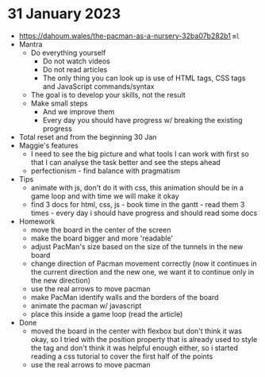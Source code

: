 # 31 January 2023

* https://dahoum.wales/the-pacman-as-a-nursery-32ba07b282b1 `ml`
* Mantra
  * Do everything yourself
    * Do not watch videos
    * Do not read articles
    * The only thing you can look up is use of HTML tags, CSS tags and JavaScript commands/syntax
  * The goal is to develop your skills, not the result
  * Make small steps
    * And we improve them
    * Every day you should have progress w/ breaking the existing progress
* Total reset and from the beginning 30 Jan
* Maggie's features
  * I need to see the big picture and what tools I can work with first so that I can analyse the task better and see the steps ahead
  * perfectionism - find balance with pragmatism
* Tips
  * animate with js, don't do it with css, this animation should be in a game loop and with time we will make it okay
  * find 3 docs for html, css, js - book time in the gantt - read them 3 times - every day i should have progress and should read some docs
* Homework
  * move the board in the center of the screen
  * make the board bigger and more 'readable'
  * adjust PacMan's size based on the size of the tunnels in the new board
  * change direction of Pacman movement correctly (now it continues in the current direction and the new one, we want it to continue only in the new direction)
  * use the real arrows to move pacman
  * make PacMan identify walls and the borders of the board
  * animate the pacman w/ javascript
  * place this inside a game loop (read the article) 
* Done
  * moved the board in the center with flexbox but don't think it was okay, so I tried with the position property that is already used to style the tag and don't think it was helpful enough either, so i started reading a css tutorial to cover the first half of the points 
  * use the real arrows to move pacman
